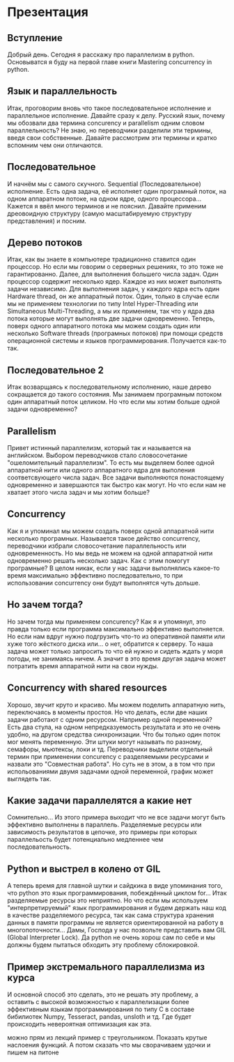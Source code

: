 Презентация
========================
## Вступление
Добрый день. Сегодня я расскажу про параллелизм в python. Основыватся я буду на первой главе книги Mastering concurrency in python.
## Язык и параллельность
Итак, проговорим вновь что такое последовательное исполнение и параллельное исполнение. Давайте сразу к делу. Русский язык, почему мы обозвали два термина concurency и parallelism одним словом параллельность? Не знаю, но переводчики разделили эти термины, введя свои собственные. Давайте рассмотрим эти термины и кратко вспомним чем они отличаются. 
## Последовательное
И начнём мы с самого скучного. Sequential (Последовательное) исполнение. Есть одна задача, её исполняет один програмный поток, на одном аппаратном потоке, на одном ядре, одного процессора... Кажется я ввёл много терминов и не пояснил. Давайте применим дреовоидную структуру (самую масштабируемую структуру представления) и посним.
## Дерево потоков
Итак, как вы знаете в компьютере традиционно ставится один процессор. Но если мы говорим о серверных решениях, то это тоже не гарантированно. Далее, для выполнения большего числа задач. Один процессор содержит несколько ядер. Каждое из них может выполнять задачи независимо. Для выполнения задач, у каждого ядра есть один Hardware thread, он же аппаратный поток. Один, только в случае если мы не применяем технологии по типу Intel Hyper-Threading или Simultaneous Multi-Threading, а мы их применяем, так что у ядра два потока которые могут выполнять две задачи одновременно. Теперь, поверх одного аппаратного потока мы можем создать один или несколько Software threads (програмных потоков) при помощи средств операционной системы и языков программирования. Получается как-то так. 
## Последовательное 2
Итак возварщаясь к последовательному исполнению, наше дерево сокращается до такого состояния. Мы занимаем програмным потоком один аппаратный поток целиком. Но что если мы хотим больше одной задачи одновременно?
## Parallelism
Привет истинный параллелизм, который так и называется на английском. Выбором переводчиков стало словосочетание "ошеломительный параллелизм". То есть мы выделяем более одной аппаратной нити или одного аппаратного ядра для выполения соответсвующего числа задач. Все задачи выполняются понастоящему одновременно и завершаются так быстро как могут. Но что если нам не хватает этого числа задач и мы хотим больше? 
## Concurrency
Как я и упоминал мы можем создать поверх одной аппаратной нити несколько програмных. Называется такое действо concurrency, переводчики избрали словосочетание параллельность или одновременность. Но мы ведь не можем на одной аппаратной нити одновременно решать несколько задач. Как с этим помогут програмные? В целом никак, если у нас задачи выполнялись какое-то время максимально эффективно последовательно, то при использовании concurrency они будут выполнятся чуть дольше.
## Но зачем тогда?
Но зачем тогда мы применяем concurency? Как я и упомянул, это правда только если программа максимально эффективно выполняется. Но если нам вдруг нужно подгрузить что-то из оперативной памяти или хуже того жёсткого диска или... о нет, обратится к серверу. То наша задача может только запросить то что ей нужно и сидеть ждать у моря погоды, не занимаясь ничем. А значит в это время другая задача может потратить время аппаратной нити на свои нужды. 
## Concurrency with shared resources
Хорошо, звучит круто и красиво. Мы можем поделить аппаратную нить, переключаясь в моменты простоя. Но что делать, если две наших задачи работают с одним ресурсом. Например одной переменной? Есть два стула, на одном непредказуемость результата и это не очень удобно, на другом средства синхронизации. Что бы только один поток мог менять переменную. Эти штуки могут называть по разному, семафоры, мьютексы, локи и тд. Переводчики выделили отдельный термин при применении concurency с разделяемыми ресурсами и назвали это "Совместная работа". Но суть не в этом, а в том что при испольованиями двумя задачами одной переменной, график может выглядеть так. 

## Какие задачи параллелятся а какие нет
Сомнительно... Из этого примера выходит что не все задачи могут быть эффективно выполнены в параллель. Разделяемые ресурсы или зависимость результатов в цепочке, это примеры при которых параллельость будет потенциально медленнее чем последовательность.

## Python и выстрел в колено от GIL
А теперь время для главной шутки и сайдкика в виде упоминания того, что python это язык программирования, побеждённый циклом for... Итак разделяемые ресурсы это неприятно. Но что если мы используем "интерпретируемый" язык программирования и будем держать наш код в качестве разделяемого ресурса, так как сама структура хранения данных в памяти программы не является ориентированной на работу в многопоточности... Дамы, Господа у нас позвольте представить вам GIL (Global Interpreter Lock). Да python не очень хорош сам по себе и мы должны будем пытаться обходить эту проблему сблокировкой.
## Пример экстремального параллелизма из курса
И основной способ это сделать, это не решать эту проблему, а оставить с высокой возможностью к параллелизации более эффективным языкам программирования по типу C в составе бибилиотек Numpy, Tesseract, pandas, unsloth и тд. Где будет происходить невероятная оптимизация как эта.


можно прям из лекций пример с треугольником. Показать крутые наслоения функций. А потом сказать что мы сворачиваем удочки и пишем на питоне